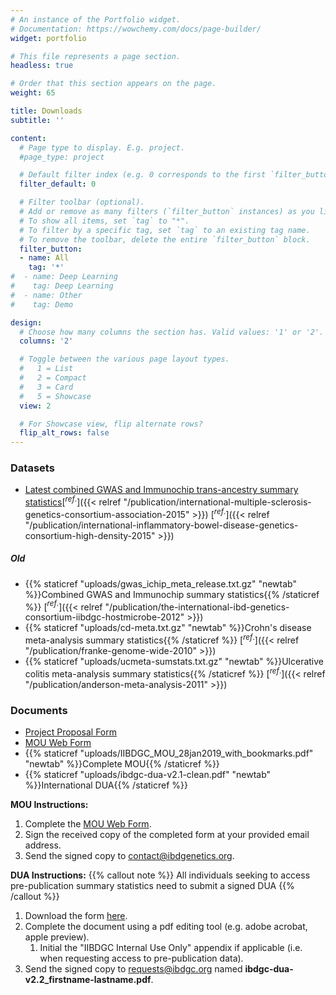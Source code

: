 ```yaml
---
# An instance of the Portfolio widget.
# Documentation: https://wowchemy.com/docs/page-builder/
widget: portfolio

# This file represents a page section.
headless: true

# Order that this section appears on the page.
weight: 65

title: Downloads
subtitle: ''

content:
  # Page type to display. E.g. project.
  #page_type: project

  # Default filter index (e.g. 0 corresponds to the first `filter_button` instance below).
  filter_default: 0

  # Filter toolbar (optional).
  # Add or remove as many filters (`filter_button` instances) as you like.
  # To show all items, set `tag` to "*".
  # To filter by a specific tag, set `tag` to an existing tag name.
  # To remove the toolbar, delete the entire `filter_button` block.
  filter_button:
  - name: All
    tag: '*'
#  - name: Deep Learning
#    tag: Deep Learning
#  - name: Other
#    tag: Demo

design:
  # Choose how many columns the section has. Valid values: '1' or '2'.
  columns: '2'

  # Toggle between the various page layout types.
  #   1 = List
  #   2 = Compact
  #   3 = Card
  #   5 = Showcase
  view: 2

  # For Showcase view, flip alternate rows?
  flip_alt_rows: false
---
```


### Datasets
- [Latest combined GWAS and Immunochip trans-ancestry summary statistics](https://www.dropbox.com/s/ttuc6s7tv26voq3/iibdgc-trans-ancestry-filtered-summary-stats.tgz?dl=0)[$^{ref.}$]({{< relref "/publication/international-multiple-sclerosis-genetics-consortium-association-2015" >}}) [$^{ref.}$]({{< relref "/publication/international-inflammatory-bowel-disease-genetics-consortium-high-density-2015" >}})

##### Old
- {{% staticref "uploads/gwas_ichip_meta_release.txt.gz" "newtab" %}}Combined GWAS and Immunochip summary statistics{{% /staticref %}} [$^{ref.}$]({{< relref "/publication/the-international-ibd-genetics-consortium-iibdgc-hostmicrobe-2012" >}})
- {{% staticref "uploads/cd-meta.txt.gz" "newtab" %}}Crohn's disease meta-analysis summary statistics{{% /staticref %}} [$^{ref.}$]({{< relref "/publication/franke-genome-wide-2010" >}})
- {{% staticref "uploads/ucmeta-sumstats.txt.gz" "newtab" %}}Ulcerative colitis meta-analysis summary statistics{{% /staticref %}} [$^{ref.}$]({{< relref "/publication/anderson-meta-analysis-2011" >}})

### Documents
- [Project Proposal Form](https://forms.gle/4oLAJ8Q5bf31p3Eh9)
- [MOU Web Form](https://forms.gle/aMJQ6bou9cwZGiGy5)
- {{% staticref "uploads/IIBDGC_MOU_28jan2019_with_bookmarks.pdf" "newtab" %}}Complete MOU{{% /staticref %}}
- {{% staticref "uploads/ibdgc-dua-v2.1-clean.pdf" "newtab" %}}International DUA{{% /staticref %}}

**MOU Instructions:**

1. Complete the [MOU Web Form](https://forms.gle/ZAmmJ2Ht3eeardfY6).
1. Sign the received copy of the completed form at your provided email address.
1. Send the signed copy to contact@ibdgenetics.org.

**DUA Instructions:**
{{% callout note %}}
All individuals seeking to access pre-publication summary statistics need to submit a signed DUA
{{% /callout %}}

1. Download the form [here](https://drive.google.com/file/d/10ZSvrUP2QKWwOv1XpeGk9AI9cn9dVbn2/view?usp=sharing).
1. Complete the document using a pdf editing tool (e.g. adobe acrobat, apple preview).
    1. Initial the "IIBDGC Internal Use Only" appendix if applicable (i.e. when requesting access to pre-publication data).
1. Send the signed copy to requests@ibdgc.org named **ibdgc-dua-v2.2_firstname-lastname.pdf**.

